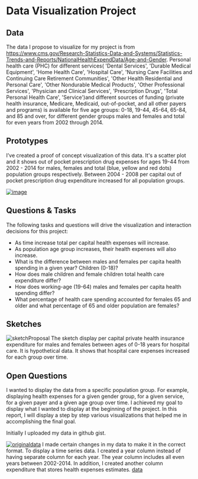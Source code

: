 # Data Visualization Project

## Data

The data I propose to visualize for my project is from https://www.cms.gov/Research-Statistics-Data-and-Systems/Statistics-Trends-and-Reports/NationalHealthExpendData/Age-and-Gender. Personal health care (PHC) for different services( 'Dental Services', 'Durable Medical Equipment', 'Home Health Care', 'Hospital Care', 'Nursing Care Facilities and Continuing Care Retirement Communities', 'Other Health Residential and Personal Care', 'Other Nondurable Medical Products', 'Other Professional Services', 'Physician and Clinical Services', 'Prescription Drugs', 'Total Personal Health Care', 'Service')and different sources of funding (private health insurance, Medicare, Medicaid, out-of-pocket, and all other payers and programs) is available for five age groups: 0-18, 19-44, 45-64, 65-84, and 85 and over, for different gender groups males and females and total for even years from 2002 through 2014.

## Prototypes

I’ve created a proof of concept visualization of this data. It's a scatter plot and it shows out of pocket prescription drug expenses for ages 19-44 from 2002 - 2014 for males, females and total (blue, yellow and red dots) population groups respectively. Between 2004 - 2008 per capital out of pocket prescription drug expenditure increased for all population groups.



[![image](https://user-images.githubusercontent.com/20228364/219963275-523207c5-4195-43f6-8ff0-4712e47f178a.png)](https://vizhub.com/khateraAlizada/f61c94f3d98840feb5b0f85af6823c21?file=scatterPlot.js)

## Questions & Tasks

The following tasks and questions will drive the visualization and interaction decisions for this project:

 * As time increase total per capital health expenses will increase. 
 * As population age group increases, their health expenses will also increase.
 * What is the difference between males and females per capita health spending in a given year? Children (0-18)?
 * How does male children and female children total health care expenditure differ?
 * How does working-age (19-64) males and females per capita health spending differ?
 * What percentage of health care spending accounted for females 65 and older and what percentage of 65 and older population are females?
 

## Sketches
![sketchProposal](https://user-images.githubusercontent.com/20228364/219959375-a033fec8-33d8-460c-b4e5-a0589371d5f2.png)
The sketch display per capital private health insurance expenditure for males and females between ages of 0-18 years for hospital care. It is hypothetical data. It shows that hospital care expenses increased for each group over time. 

## Open Questions

I wanted to display the data from a specific population group. For example, displaying  health expenses for a given gender group, for a given service, for a given payer and a given age group over time. I achieved my goal to display what I wanted to display at the beginning of the project. In this report, I will display a step by step various visualizations that helped me in accomplishing the final goal. 

Initially I uploaded my data in github gist. 

[![originaldata](https://user-images.githubusercontent.com/20228364/234727162-69994048-317c-44f9-8365-36d6620378bc.png)](https://gist.githubusercontent.com/khateraAlizada/1ad0d265acbd1d202666ec610d998314/raw/b9200cf2b0ba3dc7fa8fc6b63fd93b80a1a7e6f7/healthCareCostGrowth.csv)
I made certain changes in my data to make it in the correct format. To display a time series data. I created a year column instead of having separate column for each year. The year column includes all even years between 2002-2014. In addition, I created another column expenditure that stores health expenses estimates. [data](https://gist.githubusercontent.com/khateraAlizada/2365f9474eab3f24f42ac5fbe3c18f08/raw/55d654aecbc83d67d25b55b3e2837fbfe349b23d/healthExpensesYear.csv)


